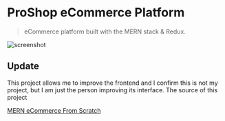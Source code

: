 # ProShop eCommerce Platform

> eCommerce platform built with the MERN stack & Redux.

![screenshot](https://github.com/bradtraversy/proshop_mern/blob/master/uploads/Screen%20Shot%202020-09-29%20at%205.50.52%20PM.png)

## Update

This project allows me to improve the frontend and I confirm this is not my project, but I am just the person improving its interface. The source of this project

[MERN eCommerce From Scratch](https://www.udemy.com/course/mern-ecommerce) 


